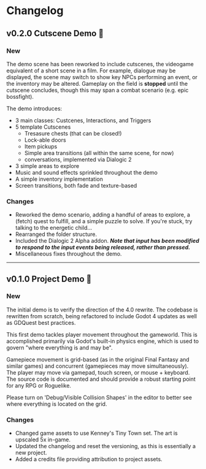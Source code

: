 # Changelog

## v0.2.0 Cutscene Demo 💬

### New

The demo scene has been reworked to include cutscenes, the videogame equivalent of a short scene in a film. For example, dialogue may be displayed, the scene may switch to show key NPCs performing an event, or the inventory may be altered. Gameplay on the field is **stopped** until the cutscene concludes, though this may span a combat scenario (e.g. epic bossfight).

The demo introduces:
- 3 main classes: Custcenes, Interactions, and Triggers
- 5 template Cutscenes
	- Tresasure chests (that can be closed!)
	- Lock-able doors
	- Item pickups
	- Simple area transitions (all within the same scene, for now)
	- conversations, implemented via Dialogic 2
- 3 simple areas to explore
- Music and sound effects sprinkled throughout the demo
- A simple inventory implementation
- Screen transitions, both fade and texture-based

### Changes

- Reworked the demo scenario, adding a handful of areas to explore, a (fetch) quest to fulfill, and a simple puzzle to solve. If you're stuck, try talking to the energetic child...
- Rearranged the folder structure.
- Included the Dialogic 2 Alpha addon. ***Note that input has been modified to respond to the input events being released, rather than pressed.***
- Miscellaneous fixes throughout the demo.

***

## v0.1.0 Project Demo 🏃

### New

The initial demo is to verify the direction of the 4.0 rewrite. The codebase is rewritten from scratch, being refactored to include Godot 4 updates as well as GDQuest best practices. 

This first demo tackles player movement throughout the gameworld. This is accomplished primarily via Godot's built-in physics engine, which is used to govern "where everything is and may be". 

Gamepiece movement is grid-based (as in the original Final Fantasy and similar games) and concurrent (gamepieces may move simultaneously). The player may move via gamepad, touch screen, or mouse + keyboard. The source code is documented and should provide a robust starting point for any RPG or Roguelike.

Please turn on 'Debug/Visible Collision Shapes' in the editor to better see where everything is located on the grid.

### Changes

- Changed game assets to use Kenney's Tiny Town set. The art is upscaled 5x in-game.
- Updated the changelog and reset the versioning, as this is essentially a new project.
- Added a credits file providing attribution to project assets.
